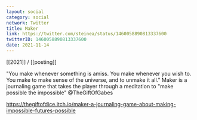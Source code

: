 ```yaml
---
layout: social
category: social
network: Twitter
title: Maker
link: https://twitter.com/steinea/status/1460058890813337600
twitterID: 1460058890813337600
date: 2021-11-14
---
```


[[2021]] / [[posting]]

"You make whenever something is amiss. You make whenever you wish to. You make to make sense of the universe, and to unmake it all." Maker is a journaling game that takes the player through a meditation to "make possible the impossible" @TheGiftOfGabes

<https://thegiftofdice.itch.io/maker-a-journaling-game-about-making-impossible-futures-possible>

